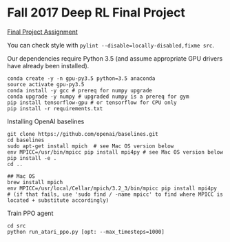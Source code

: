 # Fall 2017 Deep RL Final Project

[Final Project Assignment](https://d1b10bmlvqabco.cloudfront.net/attach/j6l2zpz570w7jq/iy4vn27h37x7h4/j711skxb7k4n/final_project.pdf)

You can check style with `pylint --disable=locally-disabled,fixme src`.

Our dependencies require Python 3.5 (and assume appropriate GPU drivers have already been installed).

    conda create -y -n gpu-py3.5 python=3.5 anaconda
    source activate gpu-py3.5
    conda install -y gcc # prereq for numpy upgrade
    conda upgrade -y numpy # upgraded numpy is a prereq for gym
    pip install tensorflow-gpu # or tensorflow for CPU only
    pip install -r requirements.txt

Installing OpenAI baselines

	git clone https://github.com/openai/baselines.git
	cd baselines
	sudo apt-get install mpich 	# see Mac OS version below
	env MPICC=/usr/bin/mpicc pip install mpi4py	# see Mac OS version below
	pip install -e .
	cd ..

	## Mac OS
	brew install mpich
	env MPICC=/usr/local/Cellar/mpich/3.2_3/bin/mpicc pip install mpi4py
	# (if that fails, use 'sudo find / -name mpicc' to find where MPICC is located + substitute accordingly)

Train PPO agent

	cd src
	python run_atari_ppo.py [opt: --max_timesteps=1000]